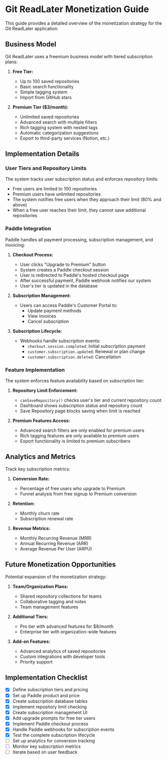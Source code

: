 # Git ReadLater Monetization Guide

This guide provides a detailed overview of the monetization strategy for the Git ReadLater application.

## Business Model

Git ReadLater uses a freemium business model with tiered subscription plans:

1. **Free Tier:**
   - Up to 100 saved repositories
   - Basic search functionality
   - Simple tagging system
   - Import from GitHub stars

2. **Premium Tier ($3/month):**
   - Unlimited saved repositories
   - Advanced search with multiple filters
   - Rich tagging system with nested tags
   - Automatic categorization suggestions
   - Export to third-party services (Notion, etc.)

## Implementation Details

### User Tiers and Repository Limits

The system tracks user subscription status and enforces repository limits:

- Free users are limited to 100 repositories
- Premium users have unlimited repositories
- The system notifies free users when they approach their limit (80% and above)
- When a free user reaches their limit, they cannot save additional repositories

### Paddle Integration

Paddle handles all payment processing, subscription management, and invoicing:

1. **Checkout Process:**
   - User clicks "Upgrade to Premium" button
   - System creates a Paddle checkout session
   - User is redirected to Paddle's hosted checkout page
   - After successful payment, Paddle webhook notifies our system
   - User's tier is updated in the database

2. **Subscription Management:**
   - Users can access Paddle's Customer Portal to:
     - Update payment methods
     - View invoices
     - Cancel subscription

3. **Subscription Lifecycle:**
   - Webhooks handle subscription events:
     - `checkout.session.completed`: Initial subscription payment
     - `customer.subscription.updated`: Renewal or plan change
     - `customer.subscription.deleted`: Cancellation


### Feature Implementation

The system enforces feature availability based on subscription tier:

1. **Repository Limit Enforcement:**
   - `canSaveRepository()` checks user's tier and current repository count
   - Dashboard shows subscription status and repository count
   - Save Repository page blocks saving when limit is reached

2. **Premium Features Access:**
   - Advanced search filters are only enabled for premium users
   - Rich tagging features are only available to premium users
   - Export functionality is limited to premium subscribers

## Analytics and Metrics

Track key subscription metrics:

1. **Conversion Rate:**
   - Percentage of free users who upgrade to Premium
   - Funnel analysis from free signup to Premium conversion

2. **Retention:**
   - Monthly churn rate
   - Subscription renewal rate

3. **Revenue Metrics:**
   - Monthly Recurring Revenue (MRR)
   - Annual Recurring Revenue (ARR)
   - Average Revenue Per User (ARPU)

## Future Monetization Opportunities

Potential expansion of the monetization strategy:

1. **Team/Organization Plans:**
   - Shared repository collections for teams
   - Collaborative tagging and notes
   - Team management features

2. **Additional Tiers:**
   - Pro tier with advanced features for $8/month
   - Enterprise tier with organization-wide features

3. **Add-on Features:**
   - Advanced analytics of saved repositories
   - Custom integrations with developer tools
   - Priority support

## Implementation Checklist

- [x] Define subscription tiers and pricing
- [x] Set up Paddle product and price
- [x] Create subscription database tables
- [x] Implement repository limit checking
- [x] Create subscription management UI
- [x] Add upgrade prompts for free tier users
- [x] Implement Paddle checkout process
- [x] Handle Paddle webhooks for subscription events
- [x] Test the complete subscription lifecycle
- [ ] Set up analytics for conversion tracking
- [ ] Monitor key subscription metrics
- [ ] Iterate based on user feedback
